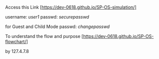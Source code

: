 Access this Link
[https://dev-0618.github.io/SP-OS-simulation/]

username: _user1_
passwd:   _securepasswd_

for Guest and Child Mode
passwd: _changepasswd_

To understand the flow and purpose
[https://dev-0618.github.io/SP-OS-flowchart/]

by 
127.4.7.8
